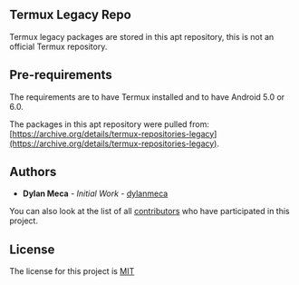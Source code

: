 ## Termux Legacy Repo

Termux legacy packages are stored in this apt repository, this is not an official Termux repository.

## Pre-requirements

The requirements are to have Termux installed and to have Android 5.0 or 6.0. 

The packages in this apt repository were pulled from: [https://archive.org/details/termux-repositories-legacy](https://archive.org/details/termux-repositories-legacy).

## Authors

* **Dylan Meca** - *Initial Work* - [dylanmeca](https://github.com/dylanmeca)

You can also look at the list of all [contributors](https://github.com/dylanmeca/termux-legacy-repo/contributors) who have participated in this project.

## License

The license for this project is [MIT](https://github.com/dylanmeca/termux-legacy-repo/blob/main/LICENSE)
